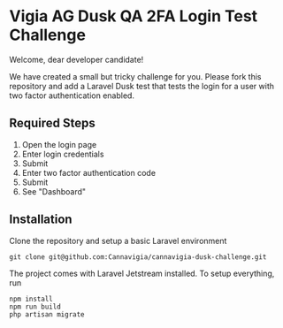 # Vigia AG Dusk QA 2FA Login Test Challenge

Welcome, dear developer candidate! 

We have created a small but tricky challenge for you. Please fork this repository and add a Laravel Dusk test that tests the login for a user with two factor authentication enabled. 

## Required Steps
1. Open the login page
2. Enter login credentials
3. Submit
4. Enter two factor authentication code
5. Submit
6. See "Dashboard"


## Installation

Clone the repository and setup a basic Laravel environment

```
git clone git@github.com:Cannavigia/cannavigia-dusk-challenge.git
```

The project comes with Laravel Jetstream installed. To setup everything, run

```
npm install
npm run build
php artisan migrate
```

